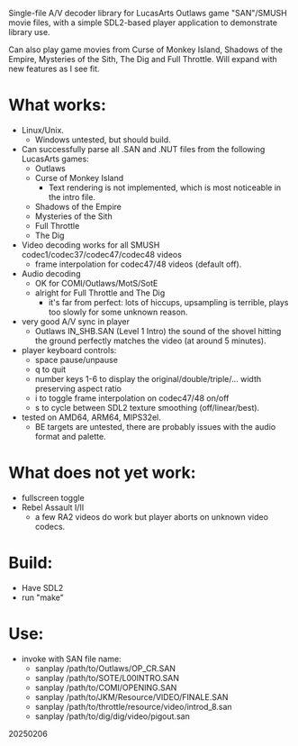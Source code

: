 Single-file A/V decoder library for LucasArts Outlaws game "SAN"/SMUSH movie files,
with a simple SDL2-based player application to demonstrate library use.

Can also play game movies from Curse of Monkey Island, Shadows of the Empire,
Mysteries of the Sith, The Dig and Full Throttle.
Will expand with new features as I see fit.

# What works:
- Linux/Unix.
  - Windows untested, but should build.
- Can successfully parse all .SAN and .NUT files from the following LucasArts games:
  - Outlaws
  - Curse of Monkey Island
    - Text rendering is not implemented, which is most noticeable in the intro file.
  - Shadows of the Empire
  - Mysteries of the Sith
  - Full Throttle
  - The Dig
- Video decoding works for all SMUSH codec1/codec37/codec47/codec48 videos
  - frame interpolation for codec47/48 videos (default off).
- Audio decoding
  - OK for COMI/Outlaws/MotS/SotE
  - alright for Full Throttle and The Dig
    - it's far from perfect: lots of hiccups, upsampling is terrible, plays too slowly for some unknown reason.
- very good A/V sync in player
  - Outlaws IN_SHB.SAN (Level 1 Intro) the sound of the shovel hitting the ground perfectly matches the video (at around 5 minutes).
- player keyboard controls:
  - space  pause/unpause
  - q  to quit
  - number keys 1-6 to display the original/double/triple/... width preserving aspect ratio
  - i  to toggle frame interpolation on codec47/48 on/off
  - s  to cycle between SDL2 texture smoothing (off/linear/best).
- tested on AMD64, ARM64, MIPS32el.
  - BE targets are untested, there are probably issues with the audio format and palette.

# What does **not** yet work:
- fullscreen toggle
- Rebel Assault I/II
  - a few RA2 videos do work but player aborts on unknown video codecs.

# Build:
- Have SDL2
- run "make"

# Use:
- invoke with SAN file name:
  - sanplay /path/to/Outlaws/OP_CR.SAN
  - sanplay /path/to/SOTE/L00INTRO.SAN
  - sanplay /path/to/COMI/OPENING.SAN
  - sanplay /path/to/JKM/Resource/VIDEO/FINALE.SAN
  - sanplay /path/to/throttle/resource/video/introd_8.san
  - sanplay /path/to/dig/dig/video/pigout.san

20250206

